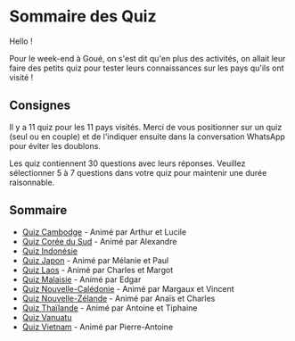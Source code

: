 # Sommaire des Quiz

Hello !

Pour le week-end à Goué, on s'est dit qu'en plus des activités, on allait leur faire des petits quiz pour tester leurs connaissances sur les pays qu'ils ont visité !

## Consignes
Il y a 11 quiz pour les 11 pays visités. Merci de vous positionner sur un quiz (seul ou en couple) et de l'indiquer ensuite dans la conversation WhatsApp pour éviter les doublons.

Les quiz contiennent 30 questions avec leurs réponses. Veuillez sélectionner 5 à 7 questions dans votre quiz pour maintenir une durée raisonnable.

## Sommaire
- [Quiz Cambodge](Quiz/Cambodge.md) - Animé par Arthur et Lucile
- [Quiz Corée du Sud](Quiz/CoreeDuSud.md) - Animé par Alexandre
- [Quiz Indonésie](Quiz/Indonesie.md)
- [Quiz Japon](Quiz/Japon.md) - Animé par Mélanie et Paul
- [Quiz Laos](Quiz/Laos.md) - Animé par Charles et Margot
- [Quiz Malaisie](Quiz/Malaisie.md) - Animé par Edgar
- [Quiz Nouvelle-Calédonie](Quiz/NouvelleCaledonie.md) - Animé par Margaux et Vincent
- [Quiz Nouvelle-Zélande](Quiz/NouvelleZelande.md) - Animé par Anaïs et Charles
- [Quiz Thaïlande](Quiz/Thailand.md) - Animé par Antoine et Tiphaine
- [Quiz Vanuatu](Quiz/Vanuatu.md)
- [Quiz Vietnam](Quiz/Vietnam.md) - Animé par Pierre-Antoine
